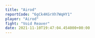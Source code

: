 ```yaml
---
title: "Airod"
reportCode: "6gCk4KGrXh7WqHY1"
player: "Airod"
fight: "Void Reaver"
date: 2021-11-10T19:47:04.454000+00:00
---
```

